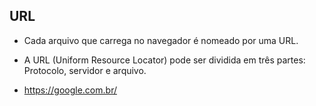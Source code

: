 ## URL

- Cada arquivo que carrega no navegador é nomeado por uma URL.

- A URL (Uniform Resource Locator) pode ser dividida em três partes: Protocolo, servidor e arquivo.

- https://google.com.br/
